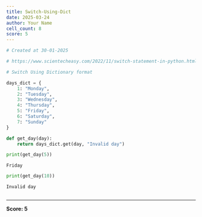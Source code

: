 ```yaml
---
title: Switch-Using-Dict
date: 2025-03-24
author: Your Name
cell_count: 8
score: 5
---
```


```python
# Created at 30-01-2025
```


```python
# https://www.scientecheasy.com/2022/11/switch-statement-in-python.html/
```


```python
# Switch Using Dictionary format
```


```python
days_dict = {
    1: "Monday",
    2: "Tuesday",
    3: "Wednesday",
    4: "Thursday",
    5: "Friday",
    6: "Saturday",
    7: "Sunday"
}
```


```python
def get_day(day):
    return days_dict.get(day, "Invalid day")
```


```python
print(get_day(5))
```

    Friday



```python
print(get_day(10))
```

    Invalid day



```python

```


---
**Score: 5**
